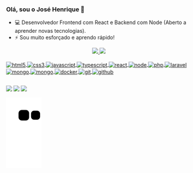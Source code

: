 ### Olá, sou o José Henrique 👋


- 💻 Desenvolvedor Frontend com React e Backend com Node (Aberto a aprender novas tecnologias).
- ⚡ Sou muito esforçado e aprendo rápido!


<div align="center">
  <a href="https://github.com/zehenrique0822">
  <img height="180em" src="https://github-readme-stats.vercel.app/api?username=zehenrique0822&show_icons=true&theme=dark&include_all_commits=true&count_private=true"/>
  <img height="180em" src="https://github-readme-stats.vercel.app/api/top-langs/?username=zehenrique0822&layout=compact&langs_count=7&theme=dark"/>
</div>
  <div style="display: inline_block"><br>
  <img align="center" alt="html5" height="50" width="60" src="https://cdn.jsdelivr.net/gh/devicons/devicon/icons/html5/html5-original.svg">
  <img align="center" alt="css3" height="50" width="60" src="https://cdn.jsdelivr.net/gh/devicons/devicon/icons/css3/css3-original.svg">
  <img align="center" alt="javascript" height="50" width="60" src="https://cdn.jsdelivr.net/gh/devicons/devicon/icons/javascript/javascript-original.svg">
  <img align="center" alt="typescript" height="50" width="60" src="https://cdn.jsdelivr.net/gh/devicons/devicon/icons/typescript/typescript-original.svg">
  <img align="center" alt="react" height="50" width="60" src="https://cdn.jsdelivr.net/gh/devicons/devicon/icons/react/react-original.svg">   
  <img align="center" alt="node" height="50" width="60" src="https://cdn.jsdelivr.net/gh/devicons/devicon/icons/nodejs/nodejs-original.svg">
  <img align="center" alt="php" height="50" width="60" src="https://cdn.jsdelivr.net/gh/devicons/devicon/icons/php/php-plain.svg">
  <img align="center" alt="laravel" height="50" width="60" src="https://cdn.jsdelivr.net/gh/devicons/devicon/icons/laravel/laravel-plain-wordmark.svg" />
<!--   <img align="center" alt="mysql" height="50" width="60" src="https://cdn.jsdelivr.net/gh/devicons/devicon/icons/mysql/mysql-original-wordmark.svg"> -->
  <img align="center" alt="mongo" height="50" width="60" src="https://cdn.jsdelivr.net/gh/devicons/devicon/icons/mongodb/mongodb-plain-wordmark.svg">
  <img align="center" alt="mongo" height="50" width="60" src="https://cdn.jsdelivr.net/gh/devicons/devicon/icons/microsoftsqlserver/microsoftsqlserver-plain-wordmark.svg">
   <img align="center" alt="docker" height="50" width="60" src="https://cdn.jsdelivr.net/gh/devicons/devicon/icons/docker/docker-plain-wordmark.svg">
  <img align="center" alt="git" height="50" width="60" src="https://cdn.jsdelivr.net/gh/devicons/devicon/icons/git/git-original.svg" />
  <img align="center" alt="github" height="50" width="60" src="https://cdn.jsdelivr.net/gh/devicons/devicon/icons/github/github-original.svg" />
<!--      <img align="right" alt="pic-zoro" height="150" style="border-radius:50px;" src="https://c.tenor.com/6D4BkTw3xGkAAAAC/sanji-one-piece.gif"> -->
</div>
  
  ##
 
<div> 
  <a href="https://instagram.com/zehenrique08" target="_blank"><img src="https://img.shields.io/badge/-Instagram-%23E4405F?style=for-the-badge&logo=instagram&logoColor=white" target="_blank"></a>
  <a href = "mailto:zehenrique0822@gmail.com"><img src="https://img.shields.io/badge/-Gmail-%23333?style=for-the-badge&logo=gmail&logoColor=white" target="_blank"></a>
  <a href="https://www.linkedin.com/in/zehenrique0822" target="_blank"><img src="https://img.shields.io/badge/-LinkedIn-%230077B5?style=for-the-badge&logo=linkedin&logoColor=white" target="_blank"></a> 

 ![Snake animation](https://github.com/zehenrique0822/zehenrique0822/blob/output/github-contribution-grid-snake.svg)
  
</div>
